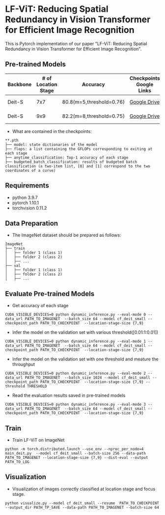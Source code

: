 # LF-ViT: Reducing Spatial Redundancy in Vision Transformer for Efficient Image Recognition

This is Pytorch implementation of our paper "LF-ViT: Reducing Spatial Redundancy in Vision Transformer for Efficient Image Recognition".

## Pre-trained Models

| Backbone | # of Location Stage | Accuracy	                | Checkpoints Google Links | Checkpoints Baidu Links                                                 |
|--- |---------------------|--------------------------|--------------------------|-------------------------------------------------------------------------|
| Deit-S   | 7x7                 | 80.8(m=5,threshold=0.76) | [Google Drive ](https://drive.google.com/file/d/1Pb9xgZ46orJ3C-D5MD0i1cLzd-EqTvzv/view?usp=sharing)        | [Baidu Drive ](https://pan.baidu.com/s/1u2mJ05NSNJxJ6IJJkU--eg)  (v435) |
| Deit-S   | 9x9                 | 82.2(m=8,threshold=0.75) | [Google Drive ](https://drive.google.com/file/d/1d94vVUqHSA1taqFqd_2xnwM964P2YCzL/view?usp=sharing)        | [Baidu Drive ](https://pan.baidu.com/s/1QB30WmG1rG2uKiW5aRYsxA)  (b69i) |

- What are contained in the checkpoints:

```
**.pth
├── model: state dictionaries of the model
├── flops: a list containing the GFLOPs corresponding to exiting at each stage
├── anytime_classification: Top-1 accuracy of each stage
├── budgeted_batch_classification: results of budgeted batch classification (a two-item list, [0] and [1] correspond to the two coordinates of a curve)

```

## Requirements
- python 3.9.7
- pytorch 1.10.1
- torchvision 0.11.2

## Data Preparation
- The ImageNet dataset should be prepared as follows:
```
ImageNet
├── train
│   ├── folder 1 (class 1)
│   ├── folder 2 (class 2)
│   ├── ...
├── val
│   ├── folder 1 (class 1)
│   ├── folder 2 (class 2)
│   ├── ...

```
## Evaluate Pre-trained Models
- Get accuracy of each stage
```
CUDA_VISIBLE_DEVICES=0 python dynamic_inference.py --eval-mode 0 --data_url PATH_TO_IMAGENET  --batch_size 64 --model cf_deit_small --checkpoint_path PATH_TO_CHECKPOINT  --location-stage-size {7,9} 

```

- Infer the model on the validation set with various threshold([0.01:1:0.01])
```
CUDA_VISIBLE_DEVICES=0 python dynamic_inference.py --eval-mode 1 --data_url PATH_TO_IMAGENET  --batch_size 64 --model cf_deit_small --checkpoint_path PATH_TO_CHECKPOINT  --location-stage-size {7,9} 

```

- Infer the model on the validation set with one threshold and meature the throughput

```
CUDA_VISIBLE_DEVICES=0 python dynamic_inference.py --eval-mode 2 --data_url PATH_TO_IMAGENET  --batch_size 1024 --model cf_deit_small --checkpoint_path PATH_TO_CHECKPOINT  --location-stage-size {7,9} --threshold THRESHOLD

```

- Read the evaluation results saved in pre-trained models
```
CUDA_VISIBLE_DEVICES=0 python dynamic_inference.py --eval-mode 3 --data_url PATH_TO_IMAGENET  --batch_size 64 --model cf_deit_small --checkpoint_path PATH_TO_CHECKPOINT  --location-stage-size {7,9} 

```

## Train
- Train LF-ViT on ImageNet 
```
python -m torch.distributed.launch --use_env --nproc_per_node=4 main_deit.py  --model cf_deit_small --batch-size 256 --data-path PATH_TO_IMAGENET --location-stage-size {7,9} --dist-eval --output PATH_TO_LOG

```



## Visualization
- Visualization of images correctly classified at location stage and focus stage.

```
python visualize.py --model cf_deit_small --resume  PATH_TO_CHECKPOINT --output_dir PATH_TP_SAVE --data-path PATH_TO_IMAGENET --batch-size 64 

```
